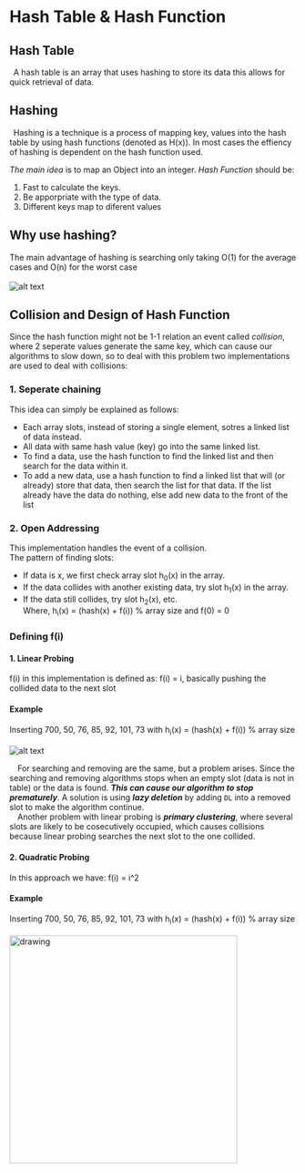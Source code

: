 # Hash Table & Hash Function
## Hash Table
&ensp;A hash table is an array that uses hashing to store its data this allows for quick retrieval of data.<br>

## Hashing
&ensp;Hashing is a technique is a process of mapping key, values into the hash table by using hash functions (denoted as H(x)). In most cases the effiency of hashing is dependent on the hash function used.

_*The main idea*_ is to map an Object into an integer.
_*Hash Function*_ should be:<br>
1. Fast to calculate the keys.
2. Be apporpriate with the type of data.
3. Different keys map to diferent values
## Why use hashing?
The main advantage of hashing is searching only taking 
O(1) for the average cases and O(n) for the worst case<br><br>
![alt text](https://www.tutorialspoint.com/data_structures_algorithms/images/hash_function.jpg)<br>

## Collision and Design of Hash Function 
Since the hash function might not be 1-1 relation an event called _*collision*_, where 2 seperate values generate the same key, which can cause our algorithms to slow down, so to deal with this problem two implementations are used to deal with collisions:<br>
### 1. Seperate chaining
This idea can simply be explained as follows:
- Each array slots, instead of storing a single element, sotres a linked list of data instead.
- All data with same hash value (key) go into the same linked list.
- To find a data, use the hash function to find the linked list and then search for the data within it.
- To add a new data, use a hash function to find a linked list that will (or already) store that data, then search the list for that data. If the list already have the data do nothing, else add new data to the front of the list
### 2. Open Addressing 
This implementation handles the event of a collision.<br>
The pattern of finding slots:<br>
- If data is x, we first check array slot h<sub>0</sub>(x) in the array.
- If the data collides with another existing data, try slot h<sub>1</sub>(x) in the array.
- If the data still collides, try slot h<sub>2</sub>(x), etc.<br>
Where, h<sub>i</sub>(x) = (hash(x) + f(i)) % array size and f(0) = 0

### Defining f(i)
#### 1. Linear Probing 
f(i) in this implementation is defined as: f(i) = i, basically pushing the collided data to the next slot
#### Example 
Inserting  700, 50, 76, 85, 92, 101, 73 with h<sub>i</sub>(x) = (hash(x) + f(i)) % array size<br><br>
![alt text](https://media.geeksforgeeks.org/wp-content/cdn-uploads/gq/2015/08/openAddressing1.png)<br>

&ensp;&ensp;For searching and removing are the same, but a problem arises. Since the searching and removing algorithms stops when an empty slot (data is not in table) or the data is found. _**This can cause our algorithm to stop prematurely**_.
A solution is using _**lazy deletion**_ by adding `DL` into a removed slot to make the algorithm continue.<br>
&ensp;&ensp;Another problem with linear probing is _**primary clustering**_, where several slots are likely to be cosecutively occupied, which causes collisions because linear probing searches the next slot to the one collided.
#### 2. Quadratic Probing 
In this approach we have: f(i) = i^2<br>
#### Example 
Inserting  700, 50, 76, 85, 92, 101, 73 with h<sub>i</sub>(x) = (hash(x) + f(i)) % array size<br><br>
<img src="https://media.geeksforgeeks.org/wp-content/uploads/20200421211818/Hashing3.png" alt="drawing" width="400"/><br>